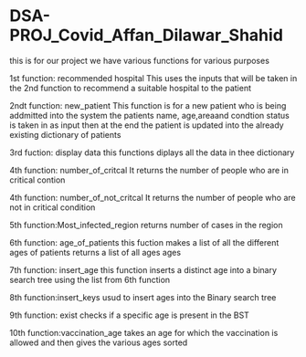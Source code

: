 # DSA-PROJ_Covid_Affan_Dilawar_Shahid
this is for our project
we have various functions for various purposes

1st function: recommended hospital
This uses the inputs that will be taken in the 2nd function to recommend a suitable hospital to the patient  

2ndt function: new_patient
This function is for a new patient who is being addmitted into the system
the patients name, age,areaand condtion status is taken in as input
then at the end the patient is updated into the already existing dictionary of patients

3rd fuction: display data
this functions diplays all the data in thee dictionary

4th function: number_of_critcal
It returns the number of people who are in critical contion


4th function: number_of_not_critcal
It returns the number of people who are not in critical condition

5th function:Most_infected_region
returns number of cases in the region

6th function: age_of_patients
this fuction makes a list of all the different ages of patients
returns a list of all ages ages


7th function: insert_age
this function inserts a distinct age into a binary search tree using the list from 6th function

8th function:insert_keys
usud to insert ages into the Binary search tree

9th function: exist
checks if a specific age is present in the BST

10th function:vaccination_age
takes an age for which the vaccination is allowed and then gives the various ages sorted

